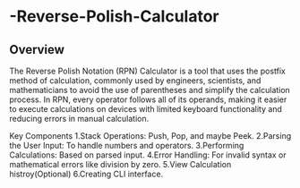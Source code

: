 # -Reverse-Polish-Calculator

## Overview

The Reverse Polish Notation (RPN) Calculator is a tool that uses the postfix method of calculation, commonly used by engineers, scientists, and mathematicians to avoid the use of parentheses and simplify the calculation process. In RPN, every operator follows all of its operands, making it easier to execute calculations on devices with limited keyboard functionality and reducing errors in manual calculation.

Key Components
1.Stack Operations: Push, Pop, and maybe Peek.
2.Parsing the User Input: To handle numbers and operators.
3.Performing Calculations: Based on parsed input.
4.Error Handling: For invalid syntax or mathematical errors like division by zero.
5.View Calculation histroy(Optional)
6.Creating CLI interface.
